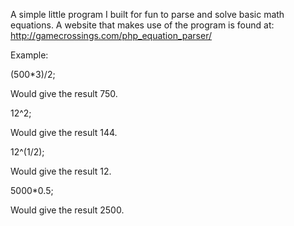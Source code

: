A simple little program I built for fun to parse and solve basic math equations. A website that makes use of the program is found at:
http://gamecrossings.com/php_equation_parser/

Example:

(500*3)/2;

Would give the result 750.

12^2;

Would give the result 144.

12^(1/2);

Would give the result 12.

5000*0.5;

Would give the result 2500.
